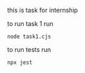 this is task for internship

to run task 1 run
```
node task1.cjs
```

to run tests run 
```
npx jest
```